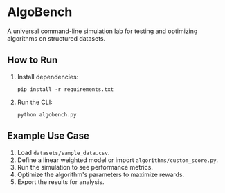# AlgoBench

A universal command-line simulation lab for testing and optimizing algorithms on structured datasets.

## How to Run

1. Install dependencies:
   ```
   pip install -r requirements.txt
   ```

2. Run the CLI:
   ```
   python algobench.py
   ```

## Example Use Case

1. Load `datasets/sample_data.csv`.
2. Define a linear weighted model or import `algorithms/custom_score.py`.
3. Run the simulation to see performance metrics.
4. Optimize the algorithm's parameters to maximize rewards.
5. Export the results for analysis.
